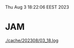 Thu Aug  3 18:22:06 EEST 2023
# JAM
<a href='./cache/202308/03_18.log'>./cache/202308/03_18.log</a>
